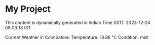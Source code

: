 # My Project

This content is dynamically generated in Indian Time (IST): 2023-12-24 08:03:18 IST


Current Weather in Coimbatore:
Temperature: 18.88 °C
Condition: mist
